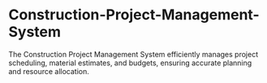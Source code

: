 # Construction-Project-Management-System
The Construction Project Management System efficiently manages project scheduling, material estimates, and budgets, ensuring accurate planning and resource allocation.
